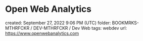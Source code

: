 # Open Web Analytics

created: September 27, 2022 9:06 PM (UTC)
folder: BOOKMRKS-MTHRFCKR / DEV-MTHRFCKR / Dev Web
tags: webdev
url: https://www.openwebanalytics.com